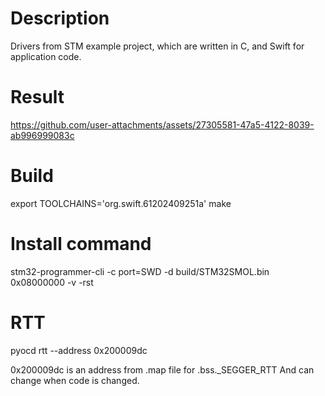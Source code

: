 # Description
Drivers from STM example project, which are written in C, and Swift for application code.

# Result
https://github.com/user-attachments/assets/27305581-47a5-4122-8039-ab996999083c


# Build
export TOOLCHAINS='org.swift.61202409251a'
make

# Install command
stm32-programmer-cli -c port=SWD -d build/STM32SMOL.bin 0x08000000 -v -rst

# RTT
pyocd rtt --address 0x200009dc

0x200009dc is an address from .map file for .bss._SEGGER_RTT
And can change when code is changed.

